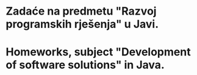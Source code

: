 # Zadaće na predmetu "Razvoj programskih rješenja" u Javi.

# Homeworks, subject "Development of software solutions" in Java.
